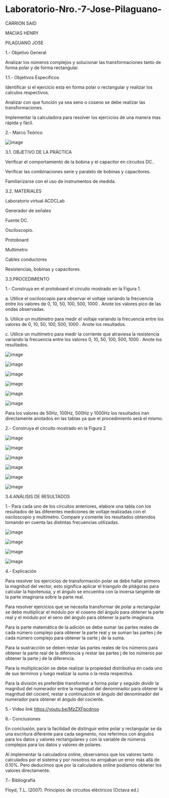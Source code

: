 # Laboratorio-Nro.-7-Jose-Pilaguano-

CARRION SAID

MACIAS HENRY

PILAGUANO JOSE

1.- Objetivo General

Analizar los números complejos y solucionar las transformaciones tanto de forma polar y de forma rectangular.

1.1.- Objetivos Específicos

Identificar si el ejercicio esta en forma polar o rectangular y realizar los calculos respectivos.

Analizar con que función ya sea seno o coseno se debe realizar las transformaciones.

Implementar la calculadora para resolver los ejercicios de una manera mas rápida y fácil.

2.- Marco Teórico

![image](https://user-images.githubusercontent.com/116677175/218147939-d0af39d4-3f33-4ab4-ba88-74f921603d81.png)

3.1. OBJETIVO DE LA PRÁCTICA

Verificar el comportamiento de la bobina y el capacitor en circuitos DC..

Verificar las combinaciones serie y paralelo de bobinas y capacitores.

Familiarizarse con el uso de instrumentos de medida.

3.2. MATERIALES

Laboratorio virtual ACDCLab

Generador de señales

Fuente DC.

Osciloscopio.

Protoboard

Multímetro

Cables conductores

Resistencias, bobinas y capacitores.

3.3.PROCEDIMIENTO

1.- Construya en el protoboard el circuito mostrado en la Figura 1.

a. Utilice el osciloscopio para observar el voltaje variando la frecuencia entre los valores de 0, 10, 50, 100, 500, 1000 . Anote los valores pico de las ondas observadas.

b. Utilice un multímetro para medir el voltaje variando la frecuencia entre los valores de 0, 10, 50, 100, 500, 1000 . Anote los resultados.

c. Utilice un multímetro para medir la corriente que atraviesa la resistencia variando la frecuencia entre los valores 0, 10, 50, 100, 500, 1000 . Anote los resultados.

![image](https://user-images.githubusercontent.com/116677175/218148061-a79467d3-3bbc-46a1-93b9-5a7782592db2.png)

![image](https://user-images.githubusercontent.com/116677175/218148134-ff85fc39-0735-47da-a5d7-b58d8f61d95c.png)

![image](https://user-images.githubusercontent.com/116677175/218148198-39660d16-d148-4c7b-8ca7-ae1e7e0667e7.png)

![image](https://user-images.githubusercontent.com/116677175/218148271-e1ff6161-7236-45b9-ba15-0b421f7a0ab3.png)

![image](https://user-images.githubusercontent.com/116677175/218148321-82df81f7-c070-425c-adeb-3cc139ec20cc.png)

![image](https://user-images.githubusercontent.com/116677175/218148397-edbc4fa8-3300-415c-8768-c020b7b3043a.png)

Para los valores de 50Hz, 100Hz, 500Hz y 1000Hz los resultados iran directamente anotados en las tablas ya que el procedimiento será el mismo.

2.- Construya el circuito mostrado en la Figura 2

![image](https://user-images.githubusercontent.com/116677175/218148493-699623f2-c4c4-416a-ab3e-6818b7f50446.png)

![image](https://user-images.githubusercontent.com/116677175/218148576-629eb298-46b0-4f72-99c7-f0c5e67bf9f0.png)

![image](https://user-images.githubusercontent.com/116677175/218148667-eac92ade-0567-4079-ab54-6ff81f8fa2d5.png)

![image](https://user-images.githubusercontent.com/116677175/218148757-b9da5b44-9c0f-452a-b836-abd02eba222e.png)

![image](https://user-images.githubusercontent.com/116677175/218148839-9b84cf50-384b-49b8-9b69-bb5031e1880f.png)

![image](https://user-images.githubusercontent.com/116677175/218148903-bf83de8c-4841-468d-bfba-3368056b6d52.png)

3.4.ANÁLISIS DE RESULTADOS

1.- Para cada uno de los circuitos anteriores, elabore una tabla con los resultados de las diferentes mediciones de voltaje realizadas con el osciloscopio y multímetro. Compare y comente los resultados obtenidos tomando en cuenta las distintas frecuencias utilizadas.

![image](https://user-images.githubusercontent.com/116677175/218148992-1ced8232-6791-41ed-8af5-d334fc8cf55d.png)

![image](https://user-images.githubusercontent.com/116677175/218149073-c0bda701-1c18-4c6c-aa61-f1a48a5d6425.png)

![image](https://user-images.githubusercontent.com/116677175/218149138-ce06dfba-b82b-4ef6-a8c9-35425ddda026.png)

![image](https://user-images.githubusercontent.com/116677175/218149179-70ae4e52-106f-44ea-bb3b-c41a35694da0.png)

4.- Explicación

Para resolver los ejercicios de transformación polar se debe hallar primero la magnitud del vector, esto significa aplicar el triangulo de pitágoras para calcular la hipotenusa, y el ángulo se encuentra con la inversa tangente de la parte imaginaria sobre la parte real.

Para resolver ejercicios que se necesita transformar de polar a rectangular se debe multiplicar el módulo por el coseno del ángulo para obtener la parte real y el módulo por el seno del ángulo para obtener la parte imaginaria.

Para la parte matemática de la adición se debe sumar las partes reales de cada número complejo para obtener la parte real y se suman las partes j de cada número complejo para obtener la oarte j de la suma.

Para la sustracción se deben restar las partes reales de los números para obtener la parte real de la diferencia y restar las partes j de los números par obtener la parte j de la diferencia.

Para la multiplicación se debe realizar la propiedad distributiva en cada uno de sus terminos y luego realizar la suma o la resta respectiva.

Para la división es preferible transformar a forma polar y seguido dividir la magnitud del numerador entre la magnitud del denominador para obtener la magnitud del cocient, restar a continuación el ángulo del denominador del numerador para obtener el ángulo del cociente.

5.- Video link https://youtu.be/MzZXFpcdnoo

6.- Conclusiones

En conclusión, para la facilidad de distinguir entre polar y rectangular se da una escritura diferente para cada segmento, nos referimos con ángulos para los datos y valores rectangulares y con la variable de números complejos para los datos y valores de polares.

Al implementar la calculadora online, observamos que los valores tanto calculados por el sistema y por nosotros no arrojaban un error más allá de 0.10%. Pero deducimos que por la calculadora online podíamos obtener los valores directamente.

7.- Bibliografía

Floyd, T.L. (2007). Principios de circuitos eléctricos (Octava ed.)

